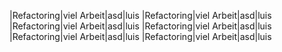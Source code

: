 |Refactoring|viel Arbeit|asd|luis
|Refactoring|viel Arbeit|asd|luis
|Refactoring|viel Arbeit|asd|luis
|Refactoring|viel Arbeit|asd|luis
|Refactoring|viel Arbeit|asd|luis
|Refactoring|viel Arbeit|asd|luis
